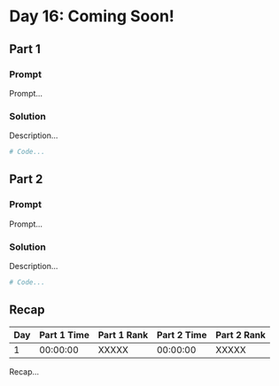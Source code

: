 # Day 16: Coming Soon!

## Part 1

### Prompt

Prompt...

### Solution

Description...

```python
# Code...
```

## Part 2

### Prompt

Prompt...

### Solution

Description...

```python
# Code...
```

## Recap

| Day | Part 1 Time | Part 1 Rank | Part 2 Time | Part 2 Rank |
|-----|-------------|-------------|-------------|-------------|
| 1   | 00:00:00    | XXXXX       | 00:00:00    | XXXXX       |

Recap...
